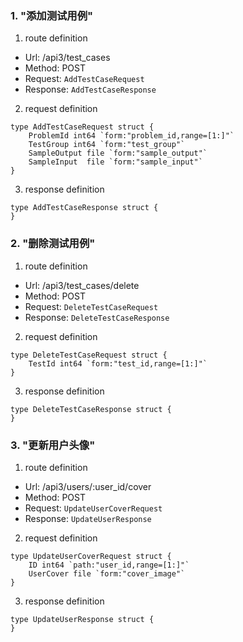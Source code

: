 ### 1. "添加测试用例"

1. route definition

- Url: /api3/test_cases
- Method: POST
- Request: `AddTestCaseRequest`
- Response: `AddTestCaseResponse`

2. request definition



```golang
type AddTestCaseRequest struct {
	ProblemId int64 `form:"problem_id,range=[1:]"`
	TestGroup int64 `form:"test_group"`
	SampleOutput file `form:"sample_output"`
	SampleInput  file `form:"sample_input"`
}
```


3. response definition



```golang
type AddTestCaseResponse struct {
}
```

### 2. "删除测试用例"

1. route definition

- Url: /api3/test_cases/delete
- Method: POST
- Request: `DeleteTestCaseRequest`
- Response: `DeleteTestCaseResponse`

2. request definition



```golang
type DeleteTestCaseRequest struct {
	TestId int64 `form:"test_id,range=[1:]"`
}
```


3. response definition



```golang
type DeleteTestCaseResponse struct {
}
```

### 3. "更新用户头像"

1. route definition

- Url: /api3/users/:user_id/cover
- Method: POST
- Request: `UpdateUserCoverRequest`
- Response: `UpdateUserResponse`

2. request definition



```golang
type UpdateUserCoverRequest struct {
	ID int64 `path:"user_id,range=[1:]"`
	UserCover file `form:"cover_image"`
}
```


3. response definition



```golang
type UpdateUserResponse struct {
}
```

